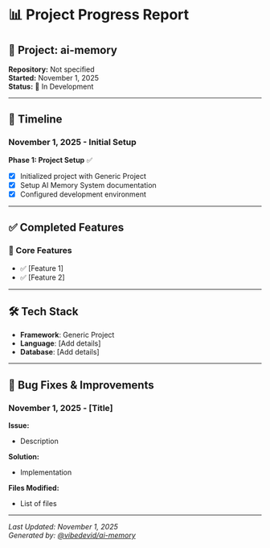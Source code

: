 # 📊 Project Progress Report

## 🎨 Project: ai-memory
**Repository:** Not specified  
**Started:** November 1, 2025  
**Status:** 🚧 In Development

---

## 📅 Timeline

### November 1, 2025 - Initial Setup

**Phase 1: Project Setup** ✅
- [x] Initialized project with Generic Project
- [x] Setup AI Memory System documentation
- [x] Configured development environment

---

## ✅ Completed Features

### 🎯 Core Features
- ✅ [Feature 1]
- ✅ [Feature 2]

---

## 🛠️ Tech Stack

- **Framework**: Generic Project
- **Language**: [Add details]
- **Database**: [Add details]

---

## 🐛 Bug Fixes & Improvements

### November 1, 2025 - [Title]

**Issue:**
- Description

**Solution:**
- Implementation

**Files Modified:**
- List of files

---

*Last Updated: November 1, 2025*  
*Generated by: [@vibedevid/ai-memory](https://github.com/vibedevid-vip/ai-memory)*
